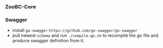 ### ZooBC-Core

### Swagger

- install `go-swagger` `https://github.com/go-swagger/go-swagger`
- pull newest `schema` and run `./compile-go.sh` to recompile the go file and produce swagger definition from it.
